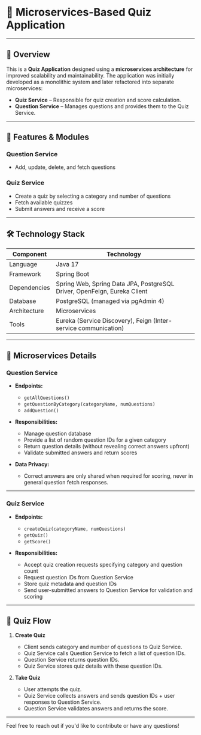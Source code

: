 # 🎯 Microservices-Based Quiz Application

---

## 📝 Overview

This is a **Quiz Application** designed using a **microservices architecture** for improved scalability and maintainability. The application was initially developed as a monolithic system and later refactored into separate microservices:

- **Quiz Service** – Responsible for quiz creation and score calculation.
- **Question Service** – Manages questions and provides them to the Quiz Service.

---

## 🚀 Features & Modules


### Question Service
- Add, update, delete, and fetch questions

### Quiz Service
- Create a quiz by selecting a category and number of questions
- Fetch available quizzes
- Submit answers and receive a score

---

## 🛠 Technology Stack

| Component     | Technology                                                                                 |
|---------------|--------------------------------------------------------------------------------------------|
| Language      | Java 17                                                                                    |
| Framework     | Spring Boot                                                                               |
| Dependencies  | Spring Web, Spring Data JPA, PostgreSQL Driver, OpenFeign, Eureka Client          |
| Database      | PostgreSQL (managed via pgAdmin 4)                                                        |
| Architecture  | Microservices                                                                             |
| Tools         | Eureka (Service Discovery), Feign (Inter-service communication)                           |

---

## 🧩 Microservices Details

### Question Service

- **Endpoints:**
  - `getAllQuestions()`
  - `getQuestionByCategory(categoryName, numQuestions)`
  - `addQuestion()`

- **Responsibilities:**
  - Manage question database
  - Provide a list of random question IDs for a given category
  - Return question details (without revealing correct answers upfront)
  - Validate submitted answers and return scores

- **Data Privacy:**
  - Correct answers are only shared when required for scoring, never in general question fetch responses.

---

### Quiz Service

- **Endpoints:**
  - `createQuiz(categoryName, numQuestions)`
  - `getQuiz()`
  - `getScore()`

- **Responsibilities:**
  - Accept quiz creation requests specifying category and question count
  - Request question IDs from Question Service
  - Store quiz metadata and question IDs
  - Send user-submitted answers to Question Service for validation and scoring

---

## 🔄 Quiz Flow

1. **Create Quiz**
   - Client sends category and number of questions to Quiz Service.
   - Quiz Service calls Question Service to fetch a list of question IDs.
   - Question Service returns question IDs.
   - Quiz Service stores quiz details with these question IDs.

2. **Take Quiz**
   - User attempts the quiz.
   - Quiz Service collects answers and sends question IDs + user responses to Question Service.
   - Question Service validates answers and returns the score.

---

Feel free to reach out if you'd like to contribute or have any questions!


